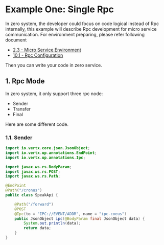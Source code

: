 # Example One: Single Rpc

In zero system, the developer could focus on code logical instead of Rpc internally, this example will describe Rpc development for micro service communication. For environment preparing, please refer following document

* [2.3 - Micro Service Environment](/doc/23-micro-service-environment.md)
* [10.1 - Rpc Configuration](/doc/101-rpc-configuration.md)

Then you can write your code in zero service.

## 1. Rpc Mode

In zero system, it only support three rpc node:

* Sender
* Transfer
* Final

Here are some different code.

### 1.1. Sender

```java
import io.vertx.core.json.JsonObject;
import io.vertx.up.annotations.EndPoint;
import io.vertx.up.annotations.Ipc;

import javax.ws.rs.BodyParam;
import javax.ws.rs.POST;
import javax.ws.rs.Path;

@EndPoint
@Path("/cronus")
public class SpeakApi {

    @Path("/forward")
    @POST
    @Ipc(to = "IPC://EVENT/ADDR", name = "ipc-coeus")
    public JsonObject ipc(@BodyParam final JsonObject data) {
        System.out.println(data);
        return data;
    }
}
```



